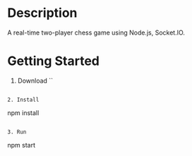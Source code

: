# Description

A real-time two-player chess game using Node.js, Socket.IO.

# Getting Started

1. Download
``

```

2. Install
```
npm install
```

3. Run
```
npm start
```





